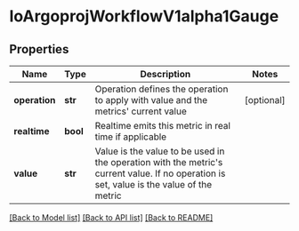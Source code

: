 # IoArgoprojWorkflowV1alpha1Gauge

## Properties
Name | Type | Description | Notes
------------ | ------------- | ------------- | -------------
**operation** | **str** | Operation defines the operation to apply with value and the metrics&#39; current value | [optional] 
**realtime** | **bool** | Realtime emits this metric in real time if applicable | 
**value** | **str** | Value is the value to be used in the operation with the metric&#39;s current value. If no operation is set, value is the value of the metric | 

[[Back to Model list]](../README.md#documentation-for-models) [[Back to API list]](../README.md#documentation-for-api-endpoints) [[Back to README]](../README.md)


